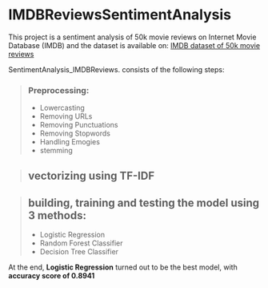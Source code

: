 # IMDBReviewsSentimentAnalysis

This project is a sentiment analysis of 50k movie reviews on Internet Movie Database (IMDB) and the dataset is available on: [IMDB dataset of 50k movie reviews](https://www.kaggle.com/datasets/lakshmi25npathi/imdb-dataset-of-50k-movie-reviews)

SentimentAnalysis_IMDBReviews. consists of the following steps:
> ### Preprocessing: 
> - Lowercasting
> - Removing URLs
> - Removing Punctuations
> - Removing Stopwords
> - Handling Emogies
> - stemming

> ## vectorizing using TF-IDF

> ## building, training and testing the model using 3 methods:
> - Logistic Regression
> - Random Forest Classifier
> - Decision Tree Classifier

At the end, **Logistic Regression** turned out to be the best model, with **accuracy score of 0.8941**
